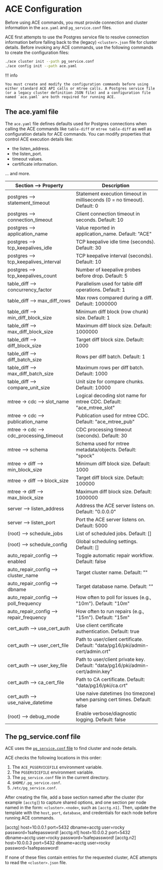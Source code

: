 # ACE Configuration

Before using ACE commands, you must provide connection and cluster information in the `ace.yaml` and `pg_service.conf` files.

ACE first attempts to use the Postgres service file to resolve connection information before falling back to the (legacy) `<cluster>.json` file for cluster details. Before invoking any ACE commands, use the following commands to create the configuration files:

```sh
./ace cluster init --path pg_service.conf
./ace config init --path ace.yaml
```

!!! info

    You must create and modify the configuration commands before using either standard ACE API calls or mtree calls. A Postgres service file (or a legacy cluster definition JSON file) and a configuration file named `ace.yaml` are both required for running ACE.


## The ace.yaml file

The `ace.yaml` file defines defaults used for Postgres connections when calling the ACE commands like `table-diff` or `mtree table-diff` as well as configuration details for ACE commands.  You can modify properties that control ACE execution details like:

* the listen_address.
* the listen_port.
* timeout values.
* certificate information.

... and more.

| Section --> Property                    | Description |
| --------------------------------------- | ------------|
| postgres --> statement_timeout          | Statement execution timeout in milliseconds (0 = no timeout). Default: 0 |
| postgres --> connection_timeout         | Client connection timeout in seconds. Default: 10 |
| postgres --> application_name           | Value reported in application_name. Default: "ACE" |
| postgres --> tcp_keepalives_idle        | TCP keepalive idle time (seconds). Default: 30 |
| postgres --> tcp_keepalives_interval    | TCP keepalive interval (seconds). Default: 10 |
| postgres --> tcp_keepalives_count       | Number of keepalive probes before drop. Default: 5 |
| table_diff --> concurrency_factor       | Parallelism used for table diff operations. Default: 1 |
| table_diff --> max_diff_rows            | Max rows compared during a diff. Default: 1000000 |
| table_diff --> min_diff_block_size      | Minimum diff block (row chunk) size. Default: 1 |
| table_diff --> max_diff_block_size      | Maximum diff block size. Default: 1000000 |
| table_diff --> diff_block_size          | Target diff block size. Default: 1000 |
| table_diff --> diff_batch_size          | Rows per diff batch. Default: 1 |
| table_diff --> max_diff_batch_size      | Maximum rows per diff batch. Default: 1000 |
| table_diff --> compare_unit_size        | Unit size for compare chunks. Default: 10000 |
| mtree → cdc --> slot_name               | Logical decoding slot name for mtree CDC. Default: "ace_mtree_slot" |
| mtree → cdc --> publication_name        | Publication used for mtree CDC. Default: "ace_mtree_pub" |
| mtree → cdc --> cdc_processing_timeout  | CDC processing timeout (seconds). Default: 30 |
| mtree --> schema                        | Schema used for mtree metadata/objects. Default: "spock" |
| mtree → diff --> min_block_size         | Minimum diff block size. Default: 1000 |
| mtree → diff --> block_size             | Target diff block size. Default: 100000 |
| mtree → diff --> max_block_size         | Maximum diff block size. Default: 1000000 |
| server --> listen_address               | Address the ACE server listens on. Default: "0.0.0.0" |
| server --> listen_port                  | Port the ACE server listens on. Default: 5000 |
| (root) --> schedule_jobs                | List of scheduled jobs. Default: [] |
| (root) --> schedule_config              | Global scheduling settings. Default: [] |
| auto_repair_config --> enabled          | Toggle automatic repair workflow. Default: false |
| auto_repair_config --> cluster_name     | Target cluster name. Default: "" |
| auto_repair_config --> dbname           | Target database name. Default: "" |
| auto_repair_config --> poll_frequency   | How often to poll for issues (e.g., "10m"). Default: "10m" |
| auto_repair_config --> repair_frequency | How often to run repairs (e.g., "15m"). Default: "15m" |
| cert_auth --> use_cert_auth             | Use client certificate authentication. Default: true |
| cert_auth --> user_cert_file            | Path to user/client certificate. Default: "data/pg16/pki/admin-cert/admin.crt" |
| cert_auth --> user_key_file             | Path to user/client private key. Default: "data/pg16/pki/admin-cert/admin.key" |
| cert_auth --> ca_cert_file              | Path to CA certificate. Default: "data/pg16/pki/ca.crt" |
| cert_auth --> use_naive_datetime        | Use naive datetimes (no timezone) when parsing cert times. Default: false |
| (root) --> debug_mode                   | Enable verbose/diagnostic logging. Default: false |


## The pg_service.conf file

ACE uses the [`pg_service.conf` file](https://www.postgresql.org/docs/current/libpq-pgservice.html) to find cluster and node details.  

ACE checks the following locations in this order:

1. The `ACE_PGSERVICEFILE` environment variable.
2. The `PGSERVICEFILE` environment variable.
3. The `pg_service.conf` file in the current directory.
4. `$HOME/.pg_service.conf`.
5. `/etc/pg_service.conf`.

After creating the file, add a base section named after the cluster (for example `[acctg]`) to capture shared options, and one section per node named in the form: `<cluster>.<node>`, such as `[acctg.n1]`. Then, update the template with the `host`, `port`, `database`, and credentials for each node before running ACE commands.


[acctg]
host=10.0.0.1
port=5432
dbname=acctg
user=rocky
password=1safepassword!
[acctg.n1]
host=10.0.0.2
port=5432
dbname=acctg
user=rocky
password=1safepassword!
[acctg.n2]
host=10.0.0.3
port=5432
dbname=acctg
user=rocky
password=1safepassword!


If none of these files contain entries for the requested cluster, ACE attempts to read the `<cluster>.json` file.
